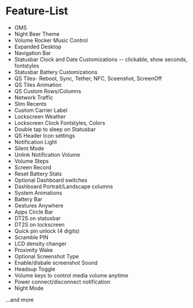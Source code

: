 # Feature-List

- OMS
- Night Beer Theme
- Volume Rocker Music Control
- Expanded Desktop
- Navigation Bar
- Statusbar Clock and Date Customizations
--      clickable, show seconds, fontstyles
- Statusbar Battery Customizations
- QS Tiles- Reboot, Sync, Tether, NFC, Sceenshot, ScreenOff
- QS Tiles Animation
- QS Custom Rows/Columns
- Network Traffic
- Slim Recents
- Custom Carrier Label
- Lockscreen Weather
- Lockscreen Clock Fontstyles, Colors
- Double tap to sleep on Statusbar
- QS Header Icon settings
- Notification Light
- Silent Mode
- Unlink Notification Volume
- Volume Steps
- Screen Record
- Reset Battery Stats
- Optional Dashboard switches
- Dashboard Portrait/Landscape columns
- System Animations
- Battery Bar
- Gestures Anywhere
- Apps Circle Bar
- DT2S on statusbar
- DT2S on lockscreen
- Quick pin unlock (4 digits)
- Scramble PIN
- LCD density changer
- Proximity Wake
- Optional Screenshot Type
- Enable/disbale screenshot Sound
- Headsup Toggle
- Volume keys to control media volume anytime
- Power connect/disconnect notification
- Night Mode

...and more
